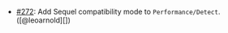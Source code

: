 * [#272](https://github.com/rubocop/rubocop-performance/pull/272): Add Sequel compatibility mode to `Performance/Detect`. ([@leoarnold][])
